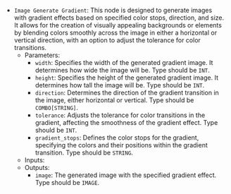 - `Image Generate Gradient`: This node is designed to generate images with gradient effects based on specified color stops, direction, and size. It allows for the creation of visually appealing backgrounds or elements by blending colors smoothly across the image in either a horizontal or vertical direction, with an option to adjust the tolerance for color transitions.
    - Parameters:
        - `width`: Specifies the width of the generated gradient image. It determines how wide the image will be. Type should be `INT`.
        - `height`: Specifies the height of the generated gradient image. It determines how tall the image will be. Type should be `INT`.
        - `direction`: Determines the direction of the gradient transition in the image, either horizontal or vertical. Type should be `COMBO[STRING]`.
        - `tolerance`: Adjusts the tolerance for color transitions in the gradient, affecting the smoothness of the gradient effect. Type should be `INT`.
        - `gradient_stops`: Defines the color stops for the gradient, specifying the colors and their positions within the gradient transition. Type should be `STRING`.
    - Inputs:
    - Outputs:
        - `image`: The generated image with the specified gradient effect. Type should be `IMAGE`.
